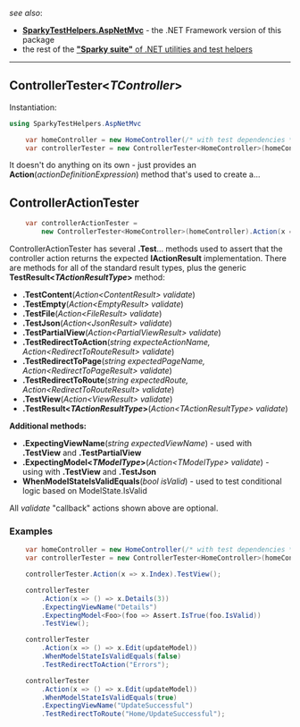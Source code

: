 _see also_:
* **[SparkyTestHelpers.AspNetMvc](https://www.nuget.org/packages/SparkyTestHelpers.AspNetMvc)** - the .NET Framework version of this package
* the rest of the [**"Sparky suite"** of .NET utilities and test helpers](https://www.nuget.org/profiles/BrianSchroer)
---
## ControllerTester<*TController*>

Instantiation:
```csharp
using SparkyTestHelpers.AspNetMvc
```

```csharp
    var homeController = new HomeController(/* with test dependencies */);
    var controllerTester = new ControllerTester<HomeController>(homeController);
```

It doesn't do anything on its own - just provides an **Action**(*actionDefinitionExpression*) method that's used to create a... 

## ControllerActionTester
```csharp
    var controllerActionTester = 
        new ControllerTester<HomeController>(homeController).Action(x => x.Index);
```

ControllerActionTester has several **.Test**... methods used to assert that the controller action returns the expected **IActionResult** implementation. There are methods for all of the standard result types, plus the generic **TestResult<*TActionResultType*>** method:

* **.TestContent**(*Action<*ContentResult*> validate*)
* **.TestEmpty**(*Action<*EmptyResult*> validate*)
* **.TestFile**(*Action<*FileResult*> validate*)
* **.TestJson**(*Action<*JsonResult*> validate*)
* **.TestPartialView**(*Action<*PartialViewResult*> validate*)
* **.TestRedirectToAction**(*string expecteActionName, Action<*RedirectToRouteResult*> validate*)
* **.TestRedirectToPage**(*string expectedPageName, Action<*RedirectToPageResult*> validate*)
* **.TestRedirectToRoute**(*string expectedRoute, Action<*RedirectToRouteResult*> validate*)
* **.TestView**(*Action<*ViewResult*> validate*)
* **.TestResult<*TActionResultType*>**(*Action<*TActionResultType*> validate*)

**Additional methods:**
* **.ExpectingViewName**(*string expectedViewName*) - used with **.TestView** and **.TestPartialView**
* **.ExpectingModel<*TModelType*>**(*Action<*TModelType*> validate*) - using with **.TestView** and **.TestJson**
* **WhenModelStateIsValidEquals**(*bool isValid*) - used to test conditional logic based on ModelState.IsValid

All *validate* "callback" actions shown above are optional.

### Examples

```csharp
    var homeController = new HomeController(/* with test dependencies */);
    var controllerTester = new ControllerTester<HomeController>(homeController);

    controllerTester.Action(x => x.Index).TestView();

    controllerTester
        .Action(x => () => x.Details(3))
        .ExpectingViewName("Details")
        .ExpectingModel<Foo>(foo => Assert.IsTrue(foo.IsValid))
        .TestView();

    controllerTester
        .Action(x => () => x.Edit(updateModel))
        .WhenModelStateIsValidEquals(false)
        .TestRedirectToAction("Errors");

    controllerTester
        .Action(x => () => x.Edit(updateModel))
        .WhenModelStateIsValidEquals(true)
        .ExpectingViewName("UpdateSuccessful")
        .TestRedirectToRoute("Home/UpdateSuccessful");
```